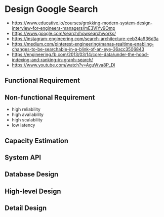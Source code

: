 # Design Google Search
- https://www.educative.io/courses/grokking-modern-system-design-interview-for-engineers-managers/mE3VlYv9Omp
- https://www.google.com/search/howsearchworks/
- https://instagram-engineering.com/search-architecture-eeb34a936d3a
- https://medium.com/pinterest-engineering/manas-realtime-enabling-changes-to-be-searchable-in-a-blink-of-an-eye-36acc3506843
- https://engineering.fb.com/2013/03/14/core-data/under-the-hood-indexing-and-ranking-in-graph-search/
- https://www.youtube.com/watch?v=AguWva8P_DI

## Functional Requirement

## Non-functional Requirement
- high reliability 
- high availability
- high scalability
- low latency

## Capacity Estimation

## System API

## Database Design

## High-level Design

## Detail Design
